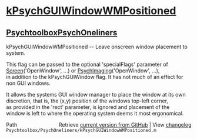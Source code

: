 # [kPsychGUIWindowWMPositioned](kPsychGUIWindowWMPositioned)
## [Psychtoolbox](Psychtoolbox)[PsychOneliners](PsychOneliners)

kPsychGUIWindowWMPositioned -- Leave onscreen window placement to system.  
  
This flag can be passed to the optional 'specialFlags' parameter of  
[Screen](Screen)('OpenWindow', ...) or [PsychImaging](PsychImaging)('OpenWindow', ...),  
in addition to the kPsychGUIWindow flag. It has not much of an effect for  
non GUI windows.  
  
It allows the systems GUI window manager to place the window at its own  
discretion, that is, the (x,y) position of the windows top-left corner,  
as provided in the 'rect' parameter, is ignored and placement of the  
window is left to where the operating system deems it most ergonomical.  
  




<div class="code_header" style="text-align:right;">
  <span style="float:left;">Path&nbsp;&nbsp;</span> <span class="counter">Retrieve <a href=
  "https://raw.github.com/Psychtoolbox-3/Psychtoolbox-3/beta/Psychtoolbox/PsychOneliners/kPsychGUIWindowWMPositioned.m">current version from GitHub</a> | View <a href=
  "https://github.com/Psychtoolbox-3/Psychtoolbox-3/commits/beta/Psychtoolbox/PsychOneliners/kPsychGUIWindowWMPositioned.m">changelog</a></span>
</div>
<div class="code">
  <code>Psychtoolbox/PsychOneliners/kPsychGUIWindowWMPositioned.m</code>
</div>

